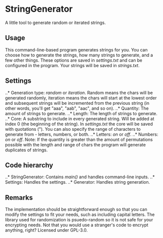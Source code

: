 # StringGenerator
A little tool to generate random or iterated strings.

## Usage
This command-line-based program generates strings for you. You can choose how to generate the strings, how many strings to generate, and a few other things.
These options are saved in *settings.txt* and can be configured in the program. Your strings will be saved in *strings.txt*.

## Settings
..* Generation type: *random* or *iteration*. Random means the chars will be generated randomly, iteration means the chars will start at the lowest order and subsequent strings will be incremented from the previous string (in other words, you'll get "aaa", "aab", "aac", and so on).
..* Quantity: The amount of strings to generate.
..* Length: The length of strings to generate.
..* Core: A substring to include in every generated string. Will be added at index 0 (the beginning of the string). In *settings.txt* the core will be saved with quotations (").
You can also specify the range of characters to generate from - letters, numbers, or both.
..* Letters: *on* or *off*.
..* Numbers: *on* or *off*.
Note: If the quantity is greater than the amount of permutations possible with the length and range of chars the program will generate duplicates of strings.

## Code hierarchy
..* StringGenerator: Contains *main()* and handles command-line inputs.
..* Settings: Handles the settings.
..* Generator: Handles string generation.

## Remarks
The implementation should be straightforward enough so that you can modify the settings to fit your needs, such as including capital letters.
The library used for randomization is psuedo-random so it is not safe for your encrypting needs. Not that you would use a stranger's code to encrypt anything, right?
Licensed under GPL-3.0.
